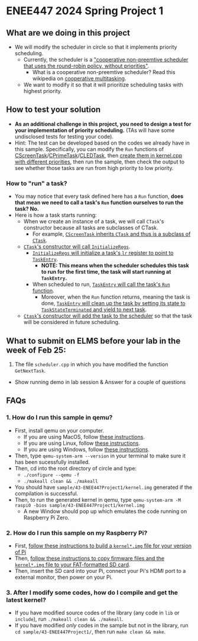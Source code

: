 # ENEE447 2024 Spring Project 1

## What are we doing in this project
- We will modify the scheduler in circle so that it implements priority scheduling.
	- Currently, the scheduler is a ["cooperative non-preemtive scheduler that uses the round-robin policy, without priorities"](https://github.com/sklaw/circle/blob/master/include/circle/sched/scheduler.h#L31-L33).
		- What is a cooperative non-preemtive scheduler? Read this wikipedia on [cooperative multitasking](https://en.wikipedia.org/wiki/Cooperative_multitasking).
	- We want to modify it so that it will prioritize scheduling tasks with highest priority.

## How to test your solution 
- **As an additional challenge in this project, you need to design a test for your implementation of priority scheduling.** (TAs will have some undisclosed tests for testing your code).
- Hint: The test can be developed based on the codes we already have in this sample. Specifically, you can modify the `Run` functions of [CScreenTask](screentask.cpp#L34-L51)/[CPrimeTask](primetask.cpp#L42-L84)/[CLEDTask](ledtask.cpp#L32-L47), then [create them in kernel.cpp with different priorities](kernel.cpp#L84-L94), then run the sample, then check the output to see whether those tasks are run from high priority to low priority.

### How to "run" a task?
- You may notice that every task defined here has a `Run` function, **does that mean we need to call a task's `Run` function ourselves to run the task? No.**
- Here is how a task starts running:
	- When we create an instance of a task, we will call `CTask`'s constructor because all tasks are subclasses of CTask. 
		- For example, [`CScreenTask` inherits `CTask` and thus is a subclass of `CTask`](screentask.h#L26).
	- [`CTask`'s constructor will call `InitializeRegs`](../../lib/sched/task.cpp#L48).
		- [`InitializeRegs` will initialize a task's `lr` register to point to `TaskEntry`](../..//lib/sched/task.cpp#L148).
			- **NOTE: This means when the scheduler schedules this task to run for the first time, the task will start running at `TaskEntry`.**
		- When scheduled to run, [`TaskEntry` will call the task's `Run` function](../..//lib/sched/task.cpp#L181).
			- Moreover, when the `Run` function returns, meaning the task is done, [`TaskEntry` will clean up the task by setting its state to `TaskStateTerminated` and yield to next task](../..//lib/sched/task.cpp#L183-L185).
	- [`Ctask`'s constructor will add the task to the scheduler](../..//lib/sched/task.cpp#L55) so that the task will be considered in future scheduling.

## What to submit on ELMS before your lab in the week of Feb 25:
1. The file `scheduler.cpp` in which you have modified the function `GetNextTask`.
- Show running demo in lab session & Answer for a couple of questions


## FAQs
### 1. How do I run this sample in qemu?
- First, install qemu on your computer.
	- If you are using MacOS, follow [these instructions](https://www.qemu.org/download/#macos).
	- If you are using Linux, follow [these instructions](https://www.qemu.org/download/#linux).
	- If you are using Windows, follow [these instructions](https://www.qemu.org/download/#windows).
- Then, type `qemu-system-arm --version` in your terminal to make sure it has been sucessfully installed.
- Then, cd into the root directory of circle and type:
	- `./configure --qemu -f`
	- `./makeall clean && ./makeall`
- You should have `sample/43-ENEE447Project1/kernel.img` generated if the compilation is successful.
- Then, to run the generated kernel in qemu, type `qemu-system-arm -M raspi0 -bios sample/43-ENEE447Project1/kernel.img `
	- A new Window should pop up which emulates the code running on Raspberry Pi Zero.

### 2. How do I run this sample on my Raspberry Pi?
- First, [follow these instructions to build a `kernel*.img` file for your version of Pi](https://github.com/sklaw/circle#building)
- Then, [follow these instructions to copy firmware files and the `kernel*.img` file to your FAT-formatted SD card](https://github.com/sklaw/circle#installation).
- Then, insert the SD card into your Pi, connect your Pi's HDMI port to a external monitor, then power on your Pi. 

### 3. After I modify some codes, how do I compile and get the latest kernel?
- If you have modified source codes of the library (any code in `lib` or `include`), run `./makeall clean && ./makeall`.
- If you have modified _only_ codes in the sample but not in the library, run `cd sample/43-ENEE447Project1/`, then run `make clean && make`.
